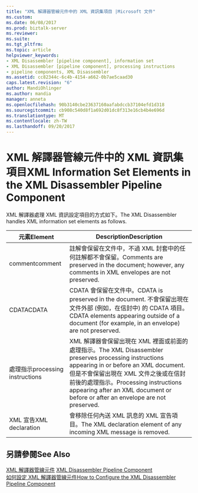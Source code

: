 ```yaml
---
title: "XML 解譯器管線元件中的 XML 資訊集項目 |Microsoft 文件"
ms.custom: 
ms.date: 06/08/2017
ms.prod: biztalk-server
ms.reviewer: 
ms.suite: 
ms.tgt_pltfrm: 
ms.topic: article
helpviewer_keywords:
- XML Disassembler [pipeline component], information set
- XML Disassembler [pipeline component], processing instructions
- pipeline components, XML Disassembler
ms.assetid: cc82344c-6c4b-4154-a662-0b7ae5caad30
caps.latest.revision: "6"
author: MandiOhlinger
ms.author: mandia
manager: anneta
ms.openlocfilehash: 90b3140cbe23637160aafabdccb37104efd1d318
ms.sourcegitcommit: cb908c540d8f1a692d01dc8f313e16cb4b4e696d
ms.translationtype: MT
ms.contentlocale: zh-TW
ms.lasthandoff: 09/20/2017
---
```

# <a name="xml-information-set-elements-in-the-xml-disassembler-pipeline-component"></a><span data-ttu-id="943cd-102">XML 解譯器管線元件中的 XML 資訊集項目</span><span class="sxs-lookup"><span data-stu-id="943cd-102">XML Information Set Elements in the XML Disassembler Pipeline Component</span></span>
<span data-ttu-id="943cd-103">XML 解譯器處理 XML 資訊設定項目的方式如下。</span><span class="sxs-lookup"><span data-stu-id="943cd-103">The XML Disassembler handles XML information set elements as follows.</span></span>  
  
|<span data-ttu-id="943cd-104">元素</span><span class="sxs-lookup"><span data-stu-id="943cd-104">Element</span></span>|<span data-ttu-id="943cd-105">Description</span><span class="sxs-lookup"><span data-stu-id="943cd-105">Description</span></span>|  
|-------------|-----------------|  
|<span data-ttu-id="943cd-106">comment</span><span class="sxs-lookup"><span data-stu-id="943cd-106">comment</span></span>|<span data-ttu-id="943cd-107">註解會保留在文件中，不過 XML 封套中的任何註解都不會保留。</span><span class="sxs-lookup"><span data-stu-id="943cd-107">Comments are preserved in the document; however, any comments in XML envelopes are not preserved.</span></span>|  
|<span data-ttu-id="943cd-108">CDATA</span><span class="sxs-lookup"><span data-stu-id="943cd-108">CDATA</span></span>|<span data-ttu-id="943cd-109">CDATA 會保留在文件中。</span><span class="sxs-lookup"><span data-stu-id="943cd-109">CDATA is preserved in the document.</span></span> <span data-ttu-id="943cd-110">不會保留出現在文件外部 (例如，在信封中) 的 CDATA 項目。</span><span class="sxs-lookup"><span data-stu-id="943cd-110">CDATA elements appearing outside of a document (for example, in an envelope) are not preserved.</span></span>|  
|<span data-ttu-id="943cd-111">處理指示</span><span class="sxs-lookup"><span data-stu-id="943cd-111">processing instructions</span></span>|<span data-ttu-id="943cd-112">XML 解譯器會保留出現在 XML 裡面或前面的處理指示。</span><span class="sxs-lookup"><span data-stu-id="943cd-112">The XML Disassembler preserves processing instructions appearing in or before an XML document.</span></span> <span data-ttu-id="943cd-113">但是不會保留出現在 XML 文件之後或在信封前後的處理指示。</span><span class="sxs-lookup"><span data-stu-id="943cd-113">Processing instructions appearing after an XML document or before or after an envelope are not preserved.</span></span>|  
|<span data-ttu-id="943cd-114">XML 宣告</span><span class="sxs-lookup"><span data-stu-id="943cd-114">XML declaration</span></span>|<span data-ttu-id="943cd-115">會移除任何內送 XML 訊息的 XML 宣告項目。</span><span class="sxs-lookup"><span data-stu-id="943cd-115">The XML declaration element of any incoming XML message is removed.</span></span>|  
  
## <a name="see-also"></a><span data-ttu-id="943cd-116">另請參閱</span><span class="sxs-lookup"><span data-stu-id="943cd-116">See Also</span></span>  
 <span data-ttu-id="943cd-117">[XML 解譯器管線元件](../core/xml-disassembler-pipeline-component.md) </span><span class="sxs-lookup"><span data-stu-id="943cd-117">[XML Disassembler Pipeline Component](../core/xml-disassembler-pipeline-component.md) </span></span>  
 [<span data-ttu-id="943cd-118">如何設定 XML 解譯器管線元件</span><span class="sxs-lookup"><span data-stu-id="943cd-118">How to Configure the XML Disassembler Pipeline Component</span></span>](../core/how-to-configure-the-xml-disassembler-pipeline-component.md)